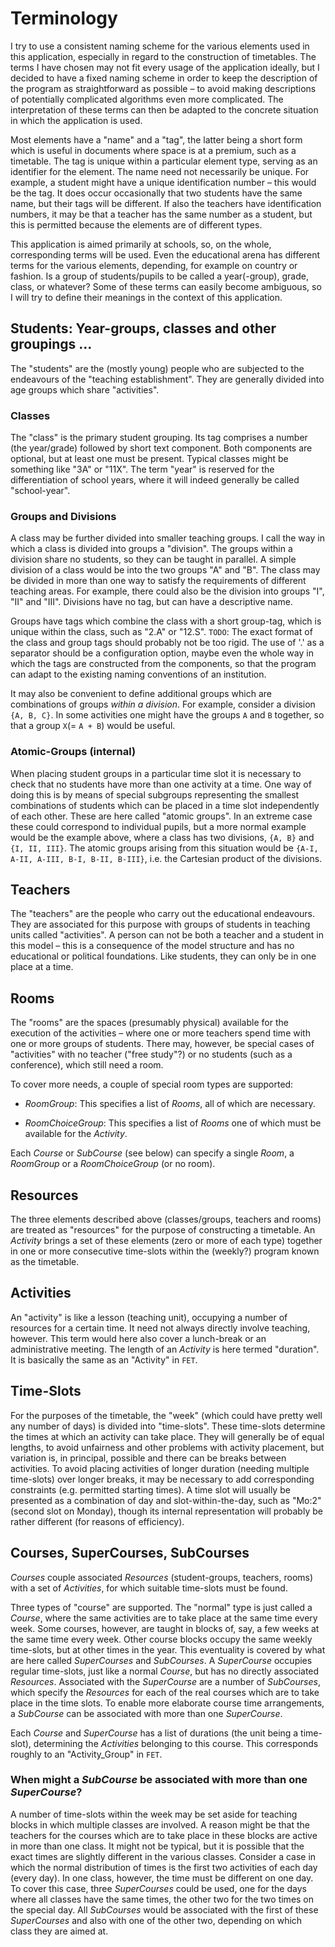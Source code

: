 # Terminology

I try to use a consistent naming scheme for the various elements used in this application, especially in regard to the construction of timetables. The terms I have chosen may not fit every usage of the application ideally, but I decided to have a fixed naming scheme in order to keep the description of the program as straightforward as possible – to avoid making descriptions of potentially complicated algorithms even more complicated. The interpretation of these terms can then be adapted to the concrete situation in which the application is used.

Most elements have a "name" and a "tag", the latter being a short form which is useful in documents where space is at a premium, such as a timetable. The tag is unique within a particular element type, serving as an identifier for the element. The name need not necessarily be unique. For example, a student might have a unique identification number – this would be the tag. It does occur occasionally that two students have the same name, but their tags will be different. If also the teachers have identification numbers, it may be that a teacher has the same number as a student, but this is permitted because the elements are of different types.

This application is aimed primarily at schools, so, on the whole, corresponding terms will be used. Even the educational arena has different terms for the various elements, depending, for example on country or fashion. Is a group of students/pupils to be called a year(-group), grade, class, or whatever? Some of these terms can easily become ambiguous, so I will try to define their meanings in the context of this application.

## Students: Year-groups, classes and other groupings ...

The "students" are the (mostly young) people who are subjected to the endeavours of the "teaching establishment". They are generally divided into age groups which share "activities".

### Classes

The "class" is the primary student grouping. Its tag comprises a number (the year/grade) followed by short text component. Both components are optional, but at least one must be present. Typical classes might be something like "3A" or "11X". The term "year" is reserved for the differentiation of school years, where it will indeed generally be called "school-year".

### Groups and Divisions

A class may be further divided into smaller teaching groups. I call the way in which a class is divided into groups a "division". The groups within a division share no students, so they can be taught in parallel. A simple division of a class would be into the two groups "A" and "B". The class may be divided in more than one way to satisfy the requirements of different teaching areas. For example, there could also be the division into groups "I", "II" and "III". Divisions have no tag, but can have a descriptive name.

Groups have tags which combine the class with a short group-tag, which is unique within the class, such as "2.A" or "12.S". `TODO`: The exact format of the class and group tags should probably not be too rigid. The use of '.' as a separator should be a configuration option, maybe even the whole way in which the tags are constructed from the components, so that the program can adapt to the existing naming conventions of an institution.

It may also be convenient to define additional groups which are combinations of groups *within a division*. For example, consider a division `{A, B, C}`. In some activities one might have the groups `A` and `B` together, so that a group `X`(= `A + B`) would be useful.

### Atomic-Groups (internal)

When placing student groups in a particular time slot it is necessary to check that no students have more than one activity at a time. One way of doing this is by means of special subgroups representing the smallest combinations of students which can be placed in a time slot independently of each other. These are here called "atomic groups". In an extreme case these could correspond to individual pupils, but a more normal example would be the example above, where a class has two divisions, `{A, B}` and `{I, II, III}`. The atomic groups arising from this situation would be `{A-I, A-II, A-III, B-I, B-II, B-III}`, i.e. the Cartesian product of the divisions.

## Teachers

The "teachers" are the people who carry out the educational endeavours. They are associated for this purpose with groups of students in teaching units called "activities". A person can not be both a teacher and a student in this model – this is a consequence of the model structure and has no educational or political foundations. Like students, they can only be in one place at a time.

## Rooms

The "rooms" are the spaces (presumably physical) available for the execution of the activities – where one or more teachers spend time with one or more groups of students. There may, however, be special cases of "activities" with no teacher ("free study"?) or no students (such as a conference), which still need a room.

To cover more needs, a couple of special room types are supported:

 - *RoomGroup*: This specifies a list of _Rooms_, all of which are necessary.

 - *RoomChoiceGroup*: This specifies a list of _Rooms_ one of which must be available for the _Activity_.

 Each _Course_ or _SubCourse_ (see below) can specify a single _Room_, a _RoomGroup_ or a _RoomChoiceGroup_ (or no room).

## Resources

The three elements described above (classes/groups, teachers and rooms) are treated as "resources" for the purpose of constructing a timetable. An _Activity_ brings a set of these elements (zero or more of each type) together in one or more consecutive time-slots within the (weekly?) program known as the timetable.

## Activities

An "activity" is like a lesson (teaching unit), occupying a number of resources for a certain time. It need not always directly involve teaching, however. This term would here also cover a lunch-break or an administrative meeting. The length of an _Activity_ is here termed "duration". It is basically the same as an "Activity" in `FET`.

## Time-Slots

For the purposes of the timetable, the "week" (which could have pretty well any number of days) is divided into "time-slots". These time-slots determine the times at which an activity can take place. They will generally be of equal lengths, to avoid unfairness and other problems with activity placement, but variation is, in principal, possible and there can be breaks between activities. To avoid placing activities of longer duration (needing multiple time-slots) over longer breaks, it may be necessary to add corresponding constraints (e.g. permitted starting times). A time slot will usually be presented as a combination of day and slot-within-the-day, such as "Mo:2" (second slot on Monday), though its internal representation will probably be rather different (for reasons of efficiency).

## Courses, SuperCourses, SubCourses

_Courses_ couple associated _Resources_ (student-groups, teachers, rooms) with a set of _Activities_, for which suitable time-slots must be found.

Three types of "course" are supported. The "normal" type is just called a _Course_, where the same activities are to take place at the same time every week. Some courses, however, are taught in blocks of, say, a few weeks at the same time every week. Other course blocks occupy the same weekly time-slots, but at other times in the year. This eventuality is covered by what are here called _SuperCourses_ and _SubCourses_. A _SuperCourse_ occupies regular time-slots, just like a normal _Course_, but has no directly associated _Resources_. Associated with the _SuperCourse_ are a number of _SubCourses_, which specify the _Resources_ for each of the real courses which are to take place in the time slots. To enable more elaborate course time arrangements, a _SubCourse_ can be associated with more than one _SuperCourse_.

Each _Course_ and _SuperCourse_ has a list of durations (the unit being a time-slot), determining the _Activities_ belonging to this course. This corresponds roughly to an "Activity_Group" in `FET`.

### When might a _SubCourse_ be associated with more than one _SuperCourse_?

A number of time-slots within the week may be set aside for teaching blocks in which multiple classes are involved. A reason might be that the teachers for the courses which are to take place in these blocks are active in more than one class. It might not be typical, but it is possible that the exact times are slightly different in the various classes. Consider a case in which the normal distribution of times is the first two activities of each day (every day). In one class, however, the time must be different on one day. To cover this case, three _SuperCourses_ could be used, one for the days where all classes have the same times, the other two for the two times on the special day. All _SubCourses_ would be associated with the first of these _SuperCourses_ and also with one of the other two, depending on which class they are aimed at.
